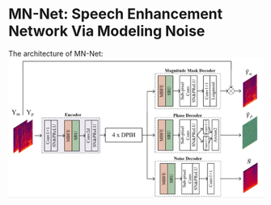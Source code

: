 # MN-Net: Speech Enhancement Network Via Modeling Noise
The architecture of MN-Net:
 ![image](MN-Net-2.png)
